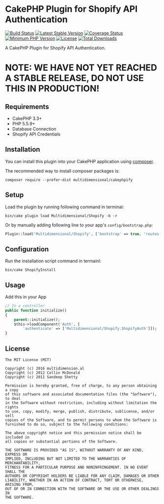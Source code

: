 # CakePHP Plugin for Shopify API Authentication

[![Build Status](https://api.travis-ci.org/multidimension-al/cakephpify.svg?branch=master)](https://travis-ci.org/multidimension-al/cakephpify)
[![Latest Stable Version](https://poser.pugx.org/multidimensional/cakephpify/v/stable.svg)](https://packagist.org/packages/multidimensional/cakephpify)
[![Coverage Status](https://coveralls.io/repos/github/multidimension-al/cakephpify/badge.svg?branch=master)](https://coveralls.io/github/multidimension-al/cakephpify?branch=master)
[![Minimum PHP Version](http://img.shields.io/badge/php-%3E%3D%205.5-8892BF.svg)](https://php.net/)
[![License](https://poser.pugx.org/multidimensional/cakephpify/license.svg)](https://packagist.org/packages/multidimensional/cakephpify)
[![Total Downloads](https://poser.pugx.org/multidimensional/cakephpify/d/total.svg)](https://packagist.org/packages/multidimensional/cakephpify)

A CakePHP Plugin for Shopify API Authentication.

# NOTE: WE HAVE NOT YET REACHED A STABLE RELEASE, DO NOT USE THIS IN PRODUCTION!

## Requirements

* CakePHP 3.3+
* PHP 5.5.9+
* Database Connection
* Shopify API Credentials

## Installation

You can install this plugin into your CakePHP application using [composer](http://getcomposer.org).

The recommended way to install composer packages is:

```
composer require --prefer-dist multidimensional/cakephpify
```

## Setup

Load the plugin by running following command in terminal:

```
bin/cake plugin load Multidimensional/Shopify -b -r
```

Or by manually adding following line to your app's `config/bootstrap.php`:

```php
Plugin::load('Multidimensional/Shopify', ['bootstrap' => true, 'routes' => true]);
```

## Configuration

Run the installation script command in termainl:

```
bin/cake ShopifyInstall
```


## Usage

Add this in your App

```php
// In a controller
public function initialize()
{
    parent::initialize();
    $this->loadComponent('Auth', [
        'authenticate' => ['Multidimensional/Shopify.ShopifyAuth']]);
}
```

## License

    The MIT License (MIT)

    Copyright (c) 2016 multidimension.al
    Copyright (c) 2012 Collin McDonald 
    Copyright (c) 2011 Sandeep Shetty
	
    Permission is hereby granted, free of charge, to any person obtaining a copy
    of this software and associated documentation files (the "Software"), to deal
    in the Software without restriction, including without limitation the rights
    to use, copy, modify, merge, publish, distribute, sublicense, and/or sell
    copies of the Software, and to permit persons to whom the Software is
    furnished to do so, subject to the following conditions:

    The above copyright notice and this permission notice shall be included in
    all copies or substantial portions of the Software.

    THE SOFTWARE IS PROVIDED "AS IS", WITHOUT WARRANTY OF ANY KIND, EXPRESS OR
    IMPLIED, INCLUDING BUT NOT LIMITED TO THE WARRANTIES OF MERCHANTABILITY,
    FITNESS FOR A PARTICULAR PURPOSE AND NONINFRINGEMENT. IN NO EVENT SHALL THE
    AUTHORS OR COPYRIGHT HOLDERS BE LIABLE FOR ANY CLAIM, DAMAGES OR OTHER
    LIABILITY, WHETHER IN AN ACTION OF CONTRACT, TORT OR OTHERWISE, ARISING FROM,
    OUT OF OR IN CONNECTION WITH THE SOFTWARE OR THE USE OR OTHER DEALINGS IN
    THE SOFTWARE.